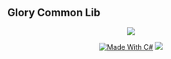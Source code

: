 ## Glory Common Lib
<p align="center">
<a href="https://www.codacy.com/gh/JoshuaSledden/Glory.Common/dashboard?utm_source=github.com&amp;utm_medium=referral&amp;utm_content=JoshuaSledden/Glory.Common&amp;utm_campaign=Badge_Grade"><img src="https://app.codacy.com/project/badge/Grade/5672afde2b3b458fbc8a04bfd6cd9013"/></a><br>
</p>

<p align="center">
  <a href="http://forthebadge.com"><img src="http://forthebadge.com/images/badges/made-with-c-sharp.svg" alt="Made With C#"></a>
  <a href="http://forthebadge.com"><img src="https://forthebadge.com/images/badges/makes-people-smile.svg"></a><br>
</p>
